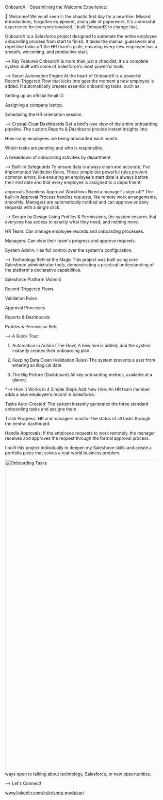 OnboardX – Streamlining the Welcome Experience:

👋 Welcome!
We've all seen it: the chaotic first day for a new hire. Missed introductions, forgotten equipment, and a pile of paperwork. It's a stressful experience for everyone involved. I built OnboardX to change that.

OnboardX is a Salesforce project designed to automate the entire employee onboarding process from start to finish. It takes the manual guesswork and repetitive tasks off the HR team's plate, ensuring every new employee has a smooth, welcoming, and productive start.

--> Key Features
OnboardX is more than just a checklist; it's a complete system built with some of Salesforce's most powerful tools.

--> Smart Automation Engine
At the heart of OnboardX is a powerful Record-Triggered Flow that kicks into gear the moment a new employee is added. It automatically creates essential onboarding tasks, such as:

Setting up an official Email ID.

Assigning a company laptop.

Scheduling the HR orientation session.

--> Crystal-Clear Dashboards
Get a bird's-eye view of the entire onboarding pipeline. The custom Reports & Dashboard provide instant insights into:

How many employees are being onboarded each month.

Which tasks are pending and who is responsible.

A breakdown of onboarding activities by department.

--> Built-in Safeguards
To ensure data is always clean and accurate, I've implemented Validation Rules. These simple but powerful rules prevent common errors, like ensuring an employee's start date is always before their end date and that every employee is assigned to a department.

approvals Seamless Approval Workflows
Need a manager's sign-off? The built-in Approval Process handles requests, like remote work arrangements, smoothly. Managers are automatically notified and can approve or deny requests with a single click.

--> Secure by Design
Using Profiles & Permissions, the system ensures that everyone has access to exactly what they need, and nothing more.

HR Team: Can manage employee records and onboarding processes.

Managers: Can view their team's progress and approve requests.

System Admin: Has full control over the system's configuration.

--> Technology Behind the Magic
This project was built using core Salesforce administrator tools, demonstrating a practical understanding of the platform's declarative capabilities.

Salesforce Platform (Admin)

Record-Triggered Flows

Validation Rules

Approval Processes

Reports & Dashboards

Profiles & Permission Sets

--> A Quick Tour:
1. Automation in Action (The Flow)
A new hire is added, and the system instantly creates their onboarding plan.

2. Keeping Data Clean (Validation Rules)
The system prevents a user from entering an illogical date.

3. The Big Picture (Dashboard)
All key onboarding metrics, available at a glance.

*--> How It Works in 4 Simple Steps
Add New Hire: An HR team member adds a new employee's record in Salesforce.

Tasks Auto-Created: The system instantly generates the three standard onboarding tasks and assigns them.

Track Progress: HR and managers monitor the status of all tasks through the central dashboard.

Handle Approvals: If the employee requests to work remotely, the manager receives and approves the request through the formal approval process.

I built this project individually to deepen my Salesforce skills and create a portfolio piece that solves a real-world business problem.


<img width="1024" height="1024" alt="Onboarding Tasks" src="https://github.com/user-attachments/assets/77caaefe-a6ac-4444-b602-c84e083816b2" />
ways open to talking about technology, Salesforce, or new opportunities.


--> Let's Connect!

www.linkedin.com/in/krishna-modukuri


